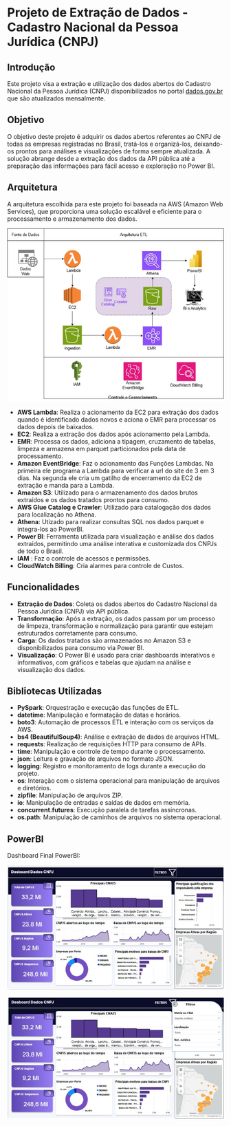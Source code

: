 # Projeto de Extração de Dados - Cadastro Nacional da Pessoa Jurídica (CNPJ)

## Introdução
Este projeto visa a extração e utilização dos dados abertos do Cadastro Nacional da Pessoa Jurídica (CNPJ) disponibilizados no portal [dados.gov.br](https://dados.gov.br/dados/conjuntos-dados/cadastro-nacional-da-pessoa-juridica---cnpj) que são atualizados mensalmente.

## Objetivo
O objetivo deste projeto é adquirir os dados abertos referentes ao CNPJ de todas as empresas registradas no Brasil, tratá-los e organizá-los, deixando-os prontos para análises e visualizações de forma sempre atualizada. A solução abrange desde a extração dos dados da API pública até a preparação das informações para fácil acesso e exploração no Power BI.

## Arquitetura
A arquitetura escolhida para este projeto foi baseada na AWS (Amazon Web Services), que proporciona uma solução escalável e eficiente para o processamento e armazenamento dos dados.

![arquitetura](imgs/arquitetura.jpg)

- **AWS Lambda**: Realiza o acionamento da EC2 para extração dos dados quando é identificado dados novos e aciona o EMR para processar os dados depois de baixados.
- **EC2**: Realiza a extração dos dados após acionamento pela Lambda.
- **EMR**: Processa os dados, adiciona a tipagem, cruzamento de tabelas, limpeza e armazena em parquet particionados pela data de processamento.
- **Amazon EventBridge**: Faz o acionamento das Funções Lambdas. Na primeira ele programa a Lambda para verificar a url do site de 3 em 3 dias. Na segunda ele cria um gatilho de encerramento da EC2 de extração e manda para a Lambda.
- **Amazon S3**: Utilizado para o armazenamento dos dados brutos extraídos e os dados tratados prontos para consumo.
- **AWS Glue Catalog e Crawler**: Utilizado para catalogação dos dados para localização no Athena.
- **Athena**: Utizado para realizar consultas SQL nos dados parquet e integra-los ao PowerBI.
- **Power BI**: Ferramenta utilizada para visualização e análise dos dados extraídos, permitindo uma análise interativa e customizada dos CNPJs de todo o Brasil.
- **IAM** : Faz o controle de acessos e permissões.
- **CloudWatch Billing**: Cria alarmes para controle de Custos.

## Funcionalidades

- **Extração de Dados**: Coleta os dados abertos do Cadastro Nacional da Pessoa Jurídica (CNPJ) via API pública.
- **Transformação**: Após a extração, os dados passam por um processo de limpeza, transformação e normalização para garantir que estejam estruturados corretamente para consumo.
- **Carga**: Os dados tratados são armazenados no Amazon S3 e disponibilizados para consumo via Power BI.
- **Visualização**: O Power BI é usado para criar dashboards interativos e informativos, com gráficos e tabelas que ajudam na análise e visualização dos dados.

## Bibliotecas Utilizadas

- **PySpark**: Orquestração e execução das funções de ETL.
- **datetime**: Manipulação e formatação de datas e horários.
- **boto3**: Automação de processos ETL e interação com os serviços da AWS.
- **bs4 (BeautifulSoup4)**: Análise e extração de dados de arquivos HTML.
- **requests**: Realização de requisições HTTP para consumo de APIs.
- **time**: Manipulação e controle de tempo durante o processamento.
- **json**: Leitura e gravação de arquivos no formato JSON.
- **logging**: Registro e monitoramento de logs durante a execução do projeto.
- **os**: Interação com o sistema operacional para manipulação de arquivos e diretórios.
- **zipfile**: Manipulação de arquivos ZIP.
- **io**: Manipulação de entradas e saídas de dados em memória.
- **concurrent.futures**: Execução paralela de tarefas assíncronas.
- **os.path**: Manipulação de caminhos de arquivos no sistema operacional.

## PowerBI
Dashboard Final PowerBI:

![PowerBI](imgs/pagina1.jpg) 

![PowerBI](imgs/pagina2.jpg)


